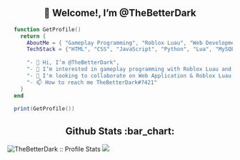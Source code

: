 <h2 align="center">👋 Welcome!, I’m @TheBetterDark</h2>

```lua
  function GetProfile()
    return {
      AboutMe = { "Gameplay Programming", "Roblox Luau", "Web Development" },
      TechStack = {"HTML", "CSS", "JavaScript", "Python", "Lua", "MySQL", "MongoDB"},
      
      "- 👋 Hi, I’m @TheBetterDark",
      "- 👀 I’m interested in gameplay programming with Roblox Luau and web development",
      "- 💞️ I'm looking to collaborate on Web Application & Roblox Luau projects",
      "- 📫 How to reach me TheBetterDark#7421"
    }
  end
   
  print(GetProfile())
```
<h2 align="center">Github Stats :bar_chart:</h2>

<!---<img src="https://github-readme-stats.vercel.app/api/top-langs/?username=TheBetterDark&langs_count=10&theme=tokyonight&layout=compact" alt="TheBetterDark :: Top Langs" />--->
<img src="https://github-readme-stats.vercel.app/api?username=TheBetterDark&show_icons=true&theme=synthwave" alt="TheBetterDark :: Profile Stats" />
<img src="https://github-readme-streak-stats.herokuapp.com/?user=TheBetterDark&theme=react&hide_border=false" />
